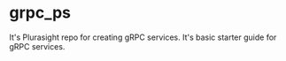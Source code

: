 # grpc_ps
It's Plurasight repo for creating gRPC services. It's basic starter guide for gRPC services.
